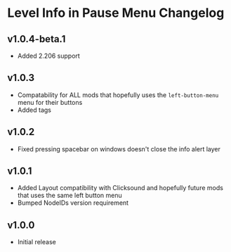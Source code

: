# Level Info in Pause Menu Changelog
## v1.0.4-beta.1
- Added 2.206 support
## v1.0.3
- Compatability for ALL mods that hopefully uses the `left-button-menu` menu for their buttons
- Added tags
## v1.0.2
- Fixed pressing spacebar on windows doesn't close the info alert layer
## v1.0.1
- Added Layout compatibility with Clicksound and hopefully future mods that uses the same left button menu
- Bumped NodeIDs version requirement
## v1.0.0
- Initial release